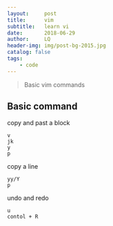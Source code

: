 ```yaml
---
layout:     post
title:      vim
subtitle:   learn vi
date:       2018-06-29
author:     LQ
header-img: img/post-bg-2015.jpg
catalog: false
tags:
    - code
---
```


>Basic vim commands


## Basic command
copy and past a block

    v
    jk
    y
    p

copy a line

    yy/Y
    p

undo and redo

    u
    contol + R
